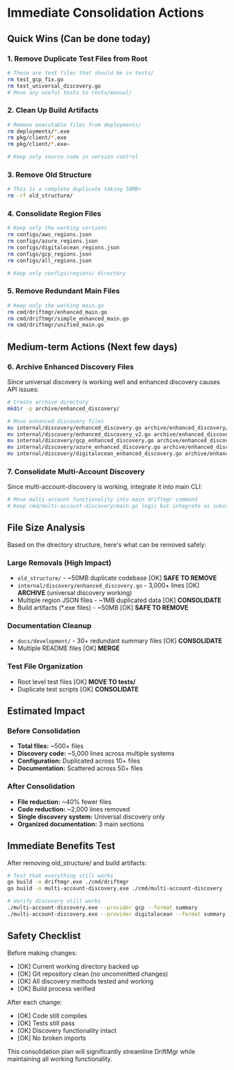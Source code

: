 # Immediate Consolidation Actions

## Quick Wins (Can be done today)

### 1. Remove Duplicate Test Files from Root
```bash
# These are test files that should be in tests/
rm test_gcp_fix.go
rm test_universal_discovery.go
# Move any useful tests to tests/manual/
```

### 2. Clean Up Build Artifacts
```bash
# Remove executable files from deployments/
rm deployments/*.exe
rm pkg/client/*.exe
rm pkg/client/*.exe~

# Keep only source code in version control
```

### 3. Remove Old Structure
```bash
# This is a complete duplicate taking 50MB+
rm -rf old_structure/
```

### 4. Consolidate Region Files
```bash
# Keep only the working versions
rm configs/aws_regions.json
rm configs/azure_regions.json
rm configs/digitalocean_regions.json
rm configs/gcp_regions.json
rm configs/all_regions.json

# Keep only configs/regions/ directory
```

### 5. Remove Redundant Main Files
```bash
# Keep only the working main.go
rm cmd/driftmgr/enhanced_main.go
rm cmd/driftmgr/simple_enhanced_main.go
rm cmd/driftmgr/unified_main.go
```

## Medium-term Actions (Next few days)

### 6. Archive Enhanced Discovery Files
Since universal discovery is working well and enhanced discovery causes API issues:

```bash
# Create archive directory
mkdir -p archive/enhanced_discovery/

# Move enhanced discovery files
mv internal/discovery/enhanced_discovery.go archive/enhanced_discovery/
mv internal/discovery/enhanced_discovery_v2.go archive/enhanced_discovery/
mv internal/discovery/gcp_enhanced_discovery.go archive/enhanced_discovery/
mv internal/discovery/azure_enhanced_discovery.go archive/enhanced_discovery/
mv internal/discovery/digitalocean_enhanced_discovery.go archive/enhanced_discovery/
```

### 7. Consolidate Multi-Account Discovery
Since multi-account-discovery is working, integrate it into main CLI:

```bash
# Move multi-account functionality into main driftmgr command
# Keep cmd/multi-account-discovery/main.go logic but integrate as subcommand
```

## File Size Analysis

Based on the directory structure, here's what can be removed safely:

### Large Removals (High Impact)
- `old_structure/` - ~50MB duplicate codebase [OK] **SAFE TO REMOVE**
- `internal/discovery/enhanced_discovery.go` - 3,000+ lines [OK] **ARCHIVE** (universal discovery working)
- Multiple region JSON files - ~1MB duplicated data [OK] **CONSOLIDATE**
- Build artifacts (*.exe files) - ~50MB [OK] **SAFE TO REMOVE**

### Documentation Cleanup
- `docs/development/` - 30+ redundant summary files [OK] **CONSOLIDATE**
- Multiple README files [OK] **MERGE**

### Test File Organization
- Root level test files [OK] **MOVE TO tests/**
- Duplicate test scripts [OK] **CONSOLIDATE**

## Estimated Impact

### Before Consolidation
- **Total files:** ~500+ files
- **Discovery code:** ~5,000 lines across multiple systems
- **Configuration:** Duplicated across 10+ files
- **Documentation:** Scattered across 50+ files

### After Consolidation
- **File reduction:** ~40% fewer files
- **Code reduction:** ~2,000 lines removed
- **Single discovery system:** Universal discovery only
- **Organized documentation:** 3 main sections

## Immediate Benefits Test

After removing old_structure/ and build artifacts:
```bash
# Test that everything still works
go build -o driftmgr.exe ./cmd/driftmgr
go build -o multi-account-discovery.exe ./cmd/multi-account-discovery

# Verify discovery still works
./multi-account-discovery.exe --provider gcp --format summary
./multi-account-discovery.exe --provider digitalocean --format summary
```

## Safety Checklist

Before making changes:
- [OK] Current working directory backed up
- [OK] Git repository clean (no uncommitted changes)
- [OK] All discovery methods tested and working
- [OK] Build process verified

After each change:
- [OK] Code still compiles
- [OK] Tests still pass
- [OK] Discovery functionality intact
- [OK] No broken imports

This consolidation plan will significantly streamline DriftMgr while maintaining all working functionality.
